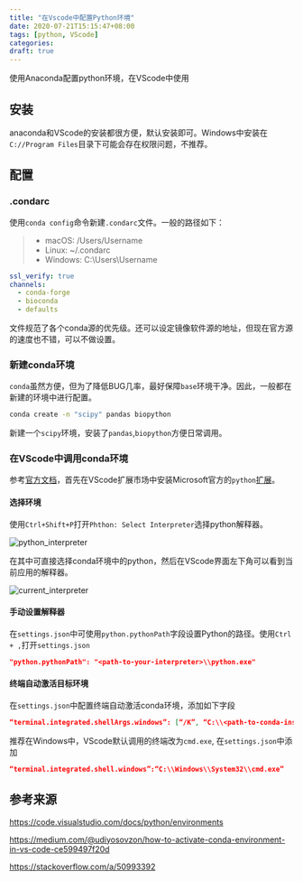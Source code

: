 ```yaml
---
title: "在Vscode中配置Python环境"
date: 2020-07-21T15:15:47+08:00
tags: [python, VScode]
categories: 
draft: true
---
```


使用Anaconda配置python环境，在VScode中使用

<!-- more -->

## 安装

anaconda和VScode的安装都很方便，默认安装即可。Windows中安装在`C://Program Files`目录下可能会存在权限问题，不推荐。

## 配置

### .condarc

使用`conda config`命令新建`.condarc`文件。一般的路径如下：

>- macOS: /Users/Username
>- Linux: ~/.condarc
>- Windows: C:\Users\Username

```yaml
ssl_verify: true
channels:
  - conda-forge
  - bioconda
  - defaults
```

文件规范了各个conda源的优先级。还可以设定镜像软件源的地址，但现在官方源的速度也不错，可以不做设置。

### 新建conda环境

`conda`虽然方便，但为了降低BUG几率，最好保障`base`环境干净。因此，一般都在新建的环境中进行配置。

```bash
conda create -n "scipy" pandas biopython
```

新建一个`scipy`环境，安装了`pandas`,`biopython`方便日常调用。

### 在VScode中调用conda环境

参考[官方文档](https://code.visualstudio.com/docs/python/environments)，首先在VScode扩展市场中安装Microsoft官方的`python`[扩展](https://marketplace.visualstudio.com/items?itemName=ms-python.python)。

#### 选择环境

使用`Ctrl+Shift+P`打开`Phthon: Select Interpreter`选择python解释器。

![python_interpreter](https://code.visualstudio.com/assets/docs/python/environments/interpreters-list.png)

在其中可直接选择conda环境中的python，然后在VScode界面左下角可以看到当前应用的解释器。

![current_interpreter](https://code.visualstudio.com/assets/docs/python/environments/selected-interpreter-status-bar.png)

#### 手动设置解释器

在`settings.json`中可使用`python.pythonPath`字段设置Python的路径。使用`Ctrl + ,`打开`settings.json`

```json
"python.pythonPath": "<path-to-your-interpreter>\\python.exe"
```

#### 终端自动激活目标环境

在`settings.json`中配置终端自动激活conda环境，添加如下字段

```json
“terminal.integrated.shellArgs.windows”: [“/K”, “C:\\<path-to-conda-installation>\\Scripts\\activate.bat C:\\<path-to-conda-installation> & conda activate <your-env-name>”]
```

推荐在Windows中，VScode默认调用的终端改为`cmd.exe`, 在`settings.json`中添加

```json
“terminal.integrated.shell.windows”:“C:\\Windows\\System32\\cmd.exe”
```

## 参考来源

https://code.visualstudio.com/docs/python/environments

https://medium.com/@udiyosovzon/how-to-activate-conda-environment-in-vs-code-ce599497f20d

https://stackoverflow.com/a/50993392

